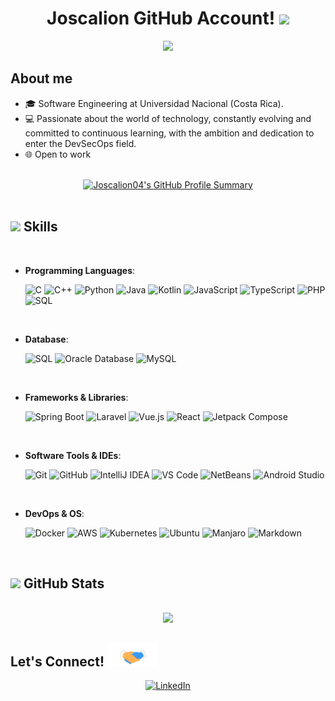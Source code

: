 <h1 align="center"><b>  Joscalion GitHub Account!  </b><img src="https://media.giphy.com/media/hvRJCLFzcasrR4ia7z/giphy.gif" width="35"></h1>
<p align="center">
  <a href="https://github.com/DenverCoder1/readme-typing-svg"><img src="https://readme-typing-svg.herokuapp.com?font=Time+New+Roman&color=cyan&size=25&center=true&vCenter=true&width=600&height=100&lines=Welcome+to+my+GitHub!;++;Im+a+Systems+Engineer;DevOps+Enthusiast"></a>
</p>

## **About me**
- 🎓 Software Engineering at Universidad Nacional (Costa Rica).
- 💻 Passionate about the world of technology, constantly evolving and committed to continuous learning, with the ambition and dedication to enter the DevSecOps field.
- 🌐 Open to work

<br>

<div align="center">
    <a href="https://github.com/Joscalion04">
        <img src="https://github-profile-summary-cards.vercel.app/api/cards/profile-details?username=Joscalion04&theme=github_dark" alt="Joscalion04's GitHub Profile Summary"/>
    </a>
</div>
<br>


## <img src="https://media2.giphy.com/media/QssGEmpkyEOhBCb7e1/giphy.gif?cid=ecf05e47a0n3gi1bfqntqmob8g9aid1oyj2wr3ds3mg700bl&rid=giphy.gif" width ="25"><b> Skills</b>
<br>

<p align="center">

- **Programming Languages**:
    
    ![C](https://img.shields.io/badge/C%20-%232370ED.svg?style=for-the-badge&logo=c&logoColor=white)
    ![C++](https://img.shields.io/badge/C++%20-%2300599C.svg?style=for-the-badge&logo=c%2B%2B&logoColor=white)
    ![Python](https://img.shields.io/badge/Python%20-%2314354C.svg?style=for-the-badge&logo=python&logoColor=white)
    ![Java](https://img.shields.io/badge/Java-%23ED8B00.svg?style=for-the-badge&logo=java&logoColor=white)
    ![Kotlin](https://img.shields.io/badge/Kotlin-%230095D5.svg?style=for-the-badge&logo=kotlin&logoColor=white)
    ![JavaScript](https://img.shields.io/badge/JavaScript%20-%23F7DF1E.svg?style=for-the-badge&logo=javascript&logoColor=black)
    ![TypeScript](https://img.shields.io/badge/TypeScript-%23007ACC.svg?style=for-the-badge&logo=typescript&logoColor=white)
    ![PHP](https://img.shields.io/badge/PHP-%23777BB4.svg?style=for-the-badge&logo=php&logoColor=white)
    ![SQL](https://img.shields.io/badge/SQL-%2300758F.svg?style=for-the-badge&logo=sql&logoColor=white)

<br>

- **Database**:
    
    ![SQL](https://img.shields.io/badge/SQL-%2300758F.svg?style=for-the-badge&logo=sql&logoColor=white)
    ![Oracle Database](https://img.shields.io/badge/Oracle%20Database-F80000.svg?style=for-the-badge&logo=oracle&logoColor=white)
    ![MySQL](https://img.shields.io/badge/MySQL-4479A1.svg?style=for-the-badge&logo=mysql&logoColor=white)

<br>

- **Frameworks & Libraries**:
  
   ![Spring Boot](https://img.shields.io/badge/Spring%20Boot-%236DB33F.svg?style=for-the-badge&logo=spring-boot&logoColor=white)
   ![Laravel](https://img.shields.io/badge/Laravel-%23FF2D20.svg?style=for-the-badge&logo=laravel&logoColor=white)
   ![Vue.js](https://img.shields.io/badge/Vue.js-%234FC08D.svg?style=for-the-badge&logo=vue.js&logoColor=white)
   ![React](https://img.shields.io/badge/React-%2361DAFB.svg?style=for-the-badge&logo=react&logoColor=black)
   ![Jetpack Compose](https://img.shields.io/badge/Jetpack%20Compose-%2300C853.svg?style=for-the-badge&logo=jetpack-compose&logoColor=white)

<br>   
    
- **Software Tools & IDEs**:

    ![Git](https://img.shields.io/badge/git-%23F05033.svg?style=for-the-badge&logo=git&logoColor=white)
    ![GitHub](https://img.shields.io/badge/github-%23121011.svg?style=for-the-badge&logo=github&logoColor=white)
    ![IntelliJ IDEA](https://img.shields.io/badge/IntelliJ%20IDEA-000000.svg?style=for-the-badge&logo=intellij-idea&logoColor=white)
    ![VS Code](https://img.shields.io/badge/VS%20Code-007ACC.svg?style=for-the-badge&logo=visual-studio-code&logoColor=white)
    ![NetBeans](https://img.shields.io/badge/NetBeans-1B6AC6.svg?style=for-the-badge&logo=apache-netbeans-ide&logoColor=white)
    ![Android Studio](https://img.shields.io/badge/Android%20Studio-3DDC84.svg?style=for-the-badge&logo=android-studio&logoColor=white)

<br>

- **DevOps & OS**:
  
    ![Docker](https://img.shields.io/badge/Docker-2496ED.svg?style=for-the-badge&logo=docker&logoColor=white)
    ![AWS](https://img.shields.io/badge/AWS-%23FF9900.svg?style=for-the-badge&logo=amazon-aws&logoColor=white)
    ![Kubernetes](https://img.shields.io/badge/Kubernetes-326CE5.svg?style=for-the-badge&logo=kubernetes&logoColor=white)
    ![Ubuntu](https://img.shields.io/badge/Ubuntu%20Server-E95420.svg?style=for-the-badge&logo=ubuntu&logoColor=white)
    ![Manjaro](https://img.shields.io/badge/Manjaro-35BF5C.svg?style=for-the-badge&logo=manjaro&logoColor=white)
    ![Markdown](https://img.shields.io/badge/markdown-%23000000.svg?style=for-the-badge&logo=markdown&logoColor=white)

</p>

<br>

## <img src="https://media.giphy.com/media/iY8CRBdQXODJSCERIr/giphy.gif" width="35"><b> GitHub Stats </b>
<br>

<div align="center">
  <img height="180em" src="https://github-readme-stats.vercel.app/api/top-langs/?username=Joscalion04&theme=tokyonight&layout=compact"/>
</div>


## <b>Let's Connect!</b> <img src="https://github.com/0xAbdulKhalid/0xAbdulKhalid/raw/main/assets/mdImages/handshake.gif" width="80">
<p align="center">
<a href="https://linkedin.com/in/joscalion" target="_blank"><img src="https://img.shields.io/badge/linkedin:-Joscalion-%2300acee.svg?color=405DE6&style=for-the-badge&logo=linkedin&logoColor=white" alt="LinkedIn"/></a>
</p>
